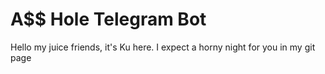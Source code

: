 # A$$ Hole Telegram Bot

Hello my juice friends, it's Ku here. I expect a horny night for you in
my git page 


